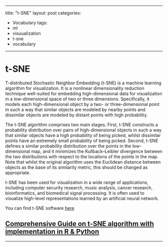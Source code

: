 
---
title: "t-SNE"
layout: post
categories:
  - Vocabulary
tags:
  - ml
  - visuualization
  - t-sne
  - vocabulary
---


# t-SNE

T-distributed Stochastic Neighbor Embedding (t-SNE) is a machine learning algorithm for visualization. It is a nonlinear dimensionality reduction technique well-suited for embedding high-dimensional data for visualization in a low-dimensional space of two or three dimensions. Specifically, it models each high-dimensional object by a two- or three-dimensional point in such a way that similar objects are modeled by nearby points and dissimilar objects are modeled by distant points with high probability.

The t-SNE algorithm comprises two main stages. First, t-SNE constructs a probability distribution over pairs of high-dimensional objects in such a way that similar objects have a high probability of being picked, whilst dissimilar points have an extremely small probability of being picked. Second, t-SNE defines a similar probability distribution over the points in the low-dimensional map, and it minimizes the Kullback–Leibler divergence between the two distributions with respect to the locations of the points in the map. Note that whilst the original algorithm uses the Euclidean distance between objects as the base of its similarity metric, this should be changed as appropriate.

t-SNE has been used for visualization in a wide range of applications, including computer security research, music analysis, cancer research, bioinformatics, and biomedical signal processing. It is often used to visualize high-level representations learned by an artificial neural network.

You can find t-SNE software [here](https://lvdmaaten.github.io/software/)


## [Comprehensive Guide on t-SNE algorithm with implementation in R & Python](https://www.analyticsvidhya.com/blog/2017/01/t-sne-implementation-r-python/)















-------
